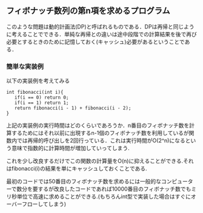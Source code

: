 ## フィボナッチ数列の第n項を求めるプログラム ##
このような問題は動的計画法(DP)と呼ばれるものである．DPは再帰と同じように考えることでできる．単純な再帰との違いは途中段階での計算結果を後で再び必要とするときのために記憶しておく(キャッシュ)必要があるということである．

### 簡単な実装例 ###
以下の実装例を考えてみる

```
int fibonacci(int i){
   if(i == 0) return 0;
   if(i == 1) return 1;
   return fibonacci(i - 1) + fibonacci(i - 2);
}
```

上記の実装例の実行時間はどのくらいであろうか．n番目のフィボナッチ数を計算するためにはそれ以前に出現するn-1個のフィボナッチ数を利用しているが関数内では再帰的呼び出しを2回行っている．これは実行時間がO(2^n)になるという意味で指数的に計算時間が増加していってしまう.

これを少し改良するだけでこの関数の計算量をO(n)に抑えることができる.それはfibonacci(i)の結果を単にキャッシュしておくことである.

最初のコードでは50番目のフィボナッチ数を求めるには一般的なコンピューターで数分を要するが改良したコードであれば10000番目のフィボナッチ数でもミリ秒単位で高速に求めることができる.(もちろんint型で実装した場合はすぐにオーバーフローしてしまう)

